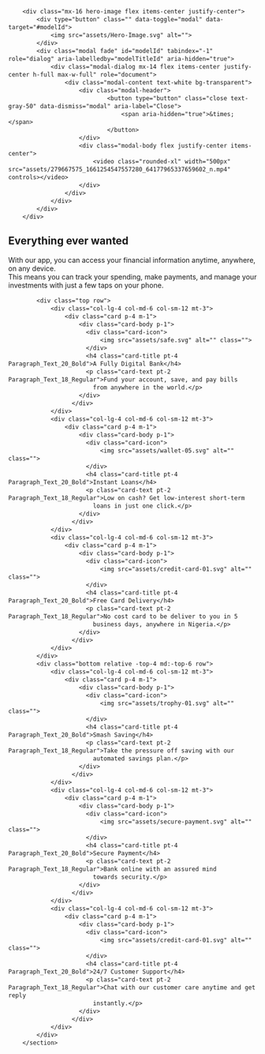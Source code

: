         <div class="mx-16 hero-image flex items-center justify-center">
            <div type="button" class="" data-toggle="modal" data-target="#modelId">
                <img src="assets/Hero-Image.svg" alt="">
            </div>
            <div class="modal fade" id="modelId" tabindex="-1" role="dialog" aria-labelledby="modelTitleId" aria-hidden="true">
                <div class="modal-dialog mx-14 flex items-center justify-center h-full max-w-full" role="document">
                    <div class="modal-content text-white bg-transparent">
                        <div class="modal-header">
                                <button type="button" class="close text-gray-50" data-dismiss="modal" aria-label="Close">
                                    <span aria-hidden="true">&times;</span>
                                </button>
                        </div>
                        <div class="modal-body flex justify-center items-center">
                            <video class="rounded-xl" width="500px" src="assets/279667575_1661254547557280_64177965337659602_n.mp4" controls></video>
                        </div>
                    </div>
                </div>
            </div>
        </div>





<section class="tab mx-14 my-20 space-y-4 md:space-y-8">
            <h1 class="Heading_Text_48_SemiBold text-center white-linear">Everything ever wanted</h1>
            <p class="Paragraph_Text_18_Regular text-center text-Grey">
                With our app, you can access your financial information anytime, anywhere, on any device. <br>
                    This means you can track your spending, make payments, and manage your <br>
                        investments with just a few taps on your phone.
            </p>

            <div class="top row">
                <div class="col-lg-4 col-md-6 col-sm-12 mt-3">
                    <div class="card p-4 m-1">
                        <div class="card-body p-1">
                          <div class="card-icon">
                              <img src="assets/safe.svg" alt="" class="">
                          </div>
                          <h4 class="card-title pt-4 Paragraph_Text_20_Bold">A Fully Digital Bank</h4>
                          <p class="card-text pt-2 Paragraph_Text_18_Regular">Fund your account, save, and pay bills 
                            from anywhere in the world.</p>
                        </div>
                      </div>
                </div>
                <div class="col-lg-4 col-md-6 col-sm-12 mt-3">
                    <div class="card p-4 m-1">
                        <div class="card-body p-1">
                          <div class="card-icon">
                              <img src="assets/wallet-05.svg" alt="" class="">
                          </div>
                          <h4 class="card-title pt-4 Paragraph_Text_20_Bold">Instant Loans</h4>
                          <p class="card-text pt-2 Paragraph_Text_18_Regular">Low on cash? Get low-interest short-term
                            loans in just one click.</p>
                        </div>
                      </div>
                </div>
                <div class="col-lg-4 col-md-6 col-sm-12 mt-3">
                    <div class="card p-4 m-1">
                        <div class="card-body p-1">
                          <div class="card-icon">
                              <img src="assets/credit-card-01.svg" alt="" class="">
                          </div>
                          <h4 class="card-title pt-4 Paragraph_Text_20_Bold">Free Card Delivery</h4>
                          <p class="card-text pt-2 Paragraph_Text_18_Regular">No cost card to be deliver to you in 5 
                            business days, anywhere in Nigeria.</p>
                        </div>
                      </div>
                </div>
            </div>
            <div class="bottom relative -top-4 md:-top-6 row">
                <div class="col-lg-4 col-md-6 col-sm-12 mt-3">
                    <div class="card p-4 m-1">
                        <div class="card-body p-1">
                          <div class="card-icon">
                              <img src="assets/trophy-01.svg" alt="" class="">
                          </div>
                          <h4 class="card-title pt-4 Paragraph_Text_20_Bold">Smash Saving</h4>
                          <p class="card-text pt-2 Paragraph_Text_18_Regular">Take the pressure off saving with our
                            automated savings plan.</p>
                        </div>
                      </div>
                </div>
                <div class="col-lg-4 col-md-6 col-sm-12 mt-3">
                    <div class="card p-4 m-1">
                        <div class="card-body p-1">
                          <div class="card-icon">
                              <img src="assets/secure-payment.svg" alt="" class="">
                          </div>
                          <h4 class="card-title pt-4 Paragraph_Text_20_Bold">Secure Payment</h4>
                          <p class="card-text pt-2 Paragraph_Text_18_Regular">Bank online with an assured mind 
                            towards security.</p>
                        </div>
                      </div>
                </div>
                <div class="col-lg-4 col-md-6 col-sm-12 mt-3">
                    <div class="card p-4 m-1">
                        <div class="card-body p-1">
                          <div class="card-icon">
                              <img src="assets/credit-card-01.svg" alt="" class="">
                          </div>
                          <h4 class="card-title pt-4 Paragraph_Text_20_Bold">24/7 Customer Support</h4>
                          <p class="card-text pt-2 Paragraph_Text_18_Regular">Chat with our customer care anytime and get reply
                            instantly.</p>
                        </div>
                      </div>
                </div>
            </div>
        </section>